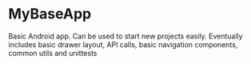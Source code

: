 # MyBaseApp
Basic Android app. Can be used to start new projects easily. Eventually includes basic drawer layout, API calls, basic navigation components, common utils and unittests
